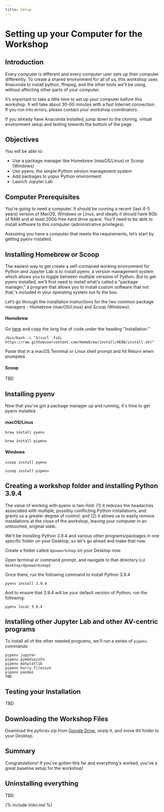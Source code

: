 ```yaml
---
title: Setup
---
```


# Setting up your Computer for the Workshop

## Introduction
Every computer is different and every computer user sets up their computer differently. To create a shared environment for all of us, this workshop uses Anaconda to install python, ffmpeg, and the other tools we'll be using, without affecting other parts of your computer.

It’s important to take a little time to set up your computer before this workshop. It will take about 30-60 minutes with a fast Internet connection. If you run into errors, please contact your workshop coordinators.

If you already have Anaconda installed, jump down to the cloning, virtual environment setup and testing towards the bottom of the page.

## Objectives
You will be able to:
* Use a package manager like Homebrew (masOS/Linux) or Scoop (Windows)
* Use pyenv, the simple Python version management system
* Add packages to yopur Python environment
* Launch Jupyter Lab

## Computer Prerequisites
You’re going to need a computer. It should be running a recent (last 4-5 years) version of MacOS, Windows or Linux, and ideally it should have 8Gb of RAM and at least 20Gb free hard drive space. You'll need to be able to install software to this computer (administrative privileges).

Assuming you have a computer that meets the requirements, let’s start by getting pyenv installed.

## Installing Homebrew or Scoop

The easiest way to get create a self-contained working environment for Python and Jupyter Lab is to install pyenv, a version management system which allows you to toggle between multiple versions of Python. But to get pyenv installed, we'll first need to install what's called a "package manager," a program that allows you to install custom software that not that;'s included in your operating system out fo the box.

Let’s go through the installation instructions for the two common package managers - Homebrew (macOS/Linux) and Scoop (Windows).

#### Homebrew
Go [here](https://brew.sh/) and copy the long line of code under the heading "Installation."

```
/bin/bash -c "$(curl -fsSL https://raw.githubusercontent.com/Homebrew/install/HEAD/install.sh)"
```

Paste that in a macOS Terminal or Linux shell prompt and hit Return when prompted.

#### Scoop

TBD

## Installing pyenv

Now that you've got a package manager up and running, it's time to get pyenv installed

#### macOS/Linux

```
brew install pyenv
```
```
brew install pipenv
```

#### Windows

```
scoop install pyenv
```
```
scoop install pipenv
```

## Creating a workshop folder and installing Python 3.9.4

The value of working with pyenv is two-fold: (1) it reduces the headaches associated with multiple, possibly conflicting Python installations, and grants us a greater degree of control; and (2) it allows us to easily remove  installations at the close of the workshop, leaving your computer in an untouched, original state.

We'll be installing Python 3.9.4 and various other programs/packages in one specific folder on your Desktop, so let's go ahead and make that now.

Create a folder called `dpoeworkshop` on your Desktop now.

Open terminal or command prompt, and navigate to that directory (`cd Desktop/dpoeworkshop`)

Once there, run the following command to install Python 3.9.4

```
pyenv install 3.9.4
```
And to ensure that  3.9.4 will be your default version of Python, run the following:

```
pyenv local 3.9.4
```

## Installing other Jupyter Lab and other AV-centric programs

To install all of the other needed programs, we'll run a series of `pipenv` commands:

```
pipenv jupyter
pipenv pymediainfo
pipenv matplotlib
pipenv hurry.filesize
pipenv pandas
TBD
```
## Testing your Installation

TBD

## Downloading the Workshop Files

Download the pyforav.zip from [Google Drive](https://drive.google.com/drive/u/0/folders/1QqII7T8oRvwAVdBmZjcNh5DlDc93tR6s), unzip it, and move tht folder to your Desktop.

## Summary

Congratulations! If you've gotten this far and everything's worked, you've a great baseline setup for the workshop!

## Uninstalling everything

TBD


{% include links.md %}
